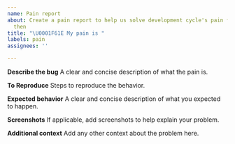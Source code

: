 ```yaml
---
name: Pain report
about: Create a pain report to help us solve development cycle's pain for now and
  then
title: "\U0001F61E My pain is "
labels: pain
assignees: ''

---
```


**Describe the bug**
A clear and concise description of what the pain is.

**To Reproduce**
Steps to reproduce the behavior.

**Expected behavior**
A clear and concise description of what you expected to happen.

**Screenshots**
If applicable, add screenshots to help explain your problem.

**Additional context**
Add any other context about the problem here.
